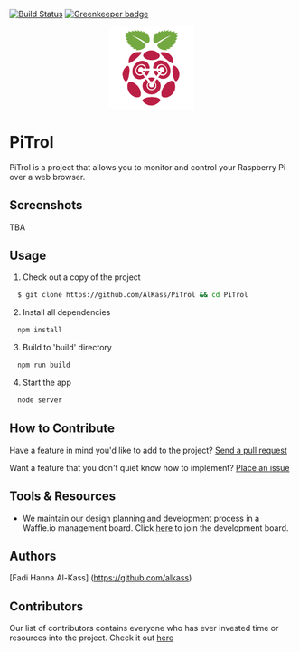 [![Build Status](https://travis-ci.org/AlKass/PiTrol.svg?branch=master)](https://travis-ci.org/AlKass/PiTrol)
[![Greenkeeper badge](https://badges.greenkeeper.io/AlKass/PiTrol.svg)](https://greenkeeper.io/)

<div align="center">
  <img src="favicon.ico" width=150 />
</div>

# PiTrol
PiTrol is a project that allows you to monitor and control your Raspberry Pi over a web browser.

## Screenshots
TBA

## Usage
1. Check out a copy of the project
  ```bash
    $ git clone https://github.com/AlKass/PiTrol && cd PiTrol
  ```

2. Install all dependencies
  ```bash
    npm install
  ```

3. Build to 'build' directory
  ```bash
    npm run build
  ```

4. Start the app
  ```bash
    node server
  ```

## How to Contribute
Have a feature in mind you'd like to add to the project? [Send a pull request](https://github.com/AlKass/PiTrol/pulls)

Want a feature that you don't quiet know how to implement? [Place an issue](https://github.com/AlKass/PiTrol/issues)

## Tools & Resources
* We maintain our design planning and development process in a Waffle.io management board. Click [here](https://waffle.io/AlKass/PiTrol) to join the development board.

## Authors
[Fadi Hanna Al-Kass] (https://github.com/alkass)

## Contributors
Our list of contributors contains everyone who has ever invested time or resources into the project. Check it out [here](CONTRIBUTORS.md)

